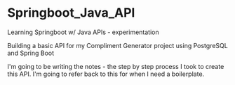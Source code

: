 # Springboot_Java_API
Learning Springboot w/ Java APIs - experimentation


Building a basic API for my Compliment Generator project using PostgreSQL and Spring Boot


I'm going to be writing the notes - the step by step process I took to create this API. I'm going to refer back to this for when I need a boilerplate. 

